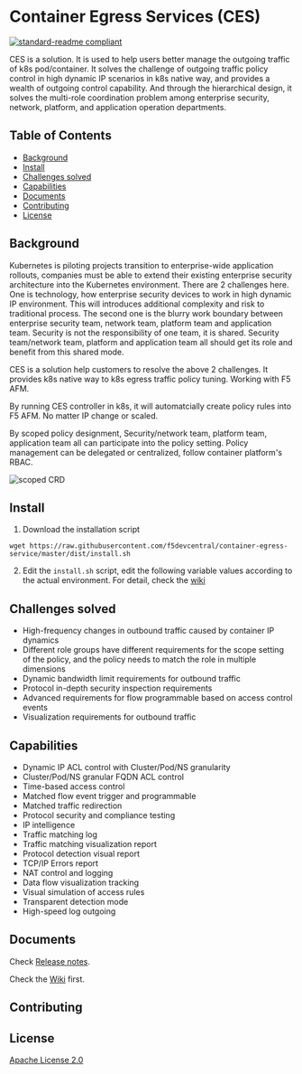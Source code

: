 # Container Egress Services (CES)
[![standard-readme compliant](https://img.shields.io/badge/readme%20style-standard-brightgreen.svg?style=flat-square)](https://github.com/f5devcentral/container-egress-service)

CES is a solution. It is used to help users better manage the outgoing traffic of k8s pod/container. It solves the challenge of outgoing traffic policy control in high dynamic IP scenarios in k8s native way, and provides a wealth of outgoing control capability. And through the hierarchical design, it solves the multi-role coordination problem among enterprise security, network, platform, and application operation departments.

## Table of Contents
- [Background](#background)
- [Install](#install)
- [Challenges solved](#Challenges%20solved)
- [Capabilities](#Capabilities)
- [Documents](#Documents)
- [Contributing](#contributing)
- [License](#license)



## Background

Kubernetes is piloting projects transition to enterprise-wide application rollouts, companies must be able to extend their existing enterprise security architecture into the Kubernetes environment. There are 2 challenges here. One is technology, how  enterprise security devices to work in high dynamic IP environment. This will  introduces additional complexity and risk to traditional process. The second one is the blurry work boundary between enterprise security team, network team, platform team and application team. Security is not the responsibility of one team, it is shared. Security team/network team, platform and application team all should get its role and benefit from this shared mode. 

CES is a solution help customers to resolve the above 2 challenges. It provides k8s native way to k8s egress traffic policy tuning. Working with F5 AFM.

By running CES controller in k8s, it will automatcially create policy rules into F5 AFM. No matter IP change or scaled.

By scoped policy designment, Security/network team, platform team, application team all can participate into the policy setting. Policy management can be delegated or centralized, follow container platform's RBAC. 

<img src="https://github.com/f5devcentral/container-egress-service/wiki/img/image-20211205152836043.png" alt="scoped CRD"/>



## Install

1. Download the installation script

```
wget https://raw.githubusercontent.com/f5devcentral/container-egress-service/master/dist/install.sh
```

2. Edit the  `install.sh` script, edit the following variable values according to the actual environment. For detail, check the [wiki](https://github.com/f5devcentral/container-egress-service/wiki/2.CES%E5%AE%89%E8%A3%85)



## Challenges solved

- High-frequency changes in outbound traffic caused by container IP dynamics
- Different role groups have different requirements for the scope setting of the policy, and the policy needs to match the role in multiple dimensions
- Dynamic bandwidth limit requirements for outbound traffic
- Protocol in-depth security inspection requirements
- Advanced requirements for flow programmable based on access control events
- Visualization requirements for outbound traffic

## Capabilities

- Dynamic IP ACL control with Cluster/Pod/NS granularity
- Cluster/Pod/NS granular FQDN ACL control
- Time-based access control
- Matched flow event trigger and programmable
- Matched traffic redirection
- Protocol security and compliance testing
- IP intelligence
- Traffic matching log
- Traffic matching visualization report
- Protocol detection visual report
- TCP/IP Errors report
- NAT control and logging
- Data flow visualization tracking
- Visual simulation of access rules
- Transparent detection mode
- High-speed log outgoing



## Documents

Check [Release notes](https://github.com/f5devcentral/container-egress-service/releases/tag/v0.5.0).

Check the [Wiki](https://github.com/f5devcentral/container-egress-service/wiki) first.



## Contributing



## License

[Apache License 2.0](./LICENSE)

